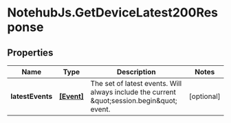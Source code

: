# NotehubJs.GetDeviceLatest200Response

## Properties

| Name             | Type                    | Description                                                                                  | Notes      |
| ---------------- | ----------------------- | -------------------------------------------------------------------------------------------- | ---------- |
| **latestEvents** | [**[Event]**](Event.md) | The set of latest events. Will always include the current \&quot;session.begin\&quot; event. | [optional] |
